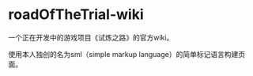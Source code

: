 # roadOfTheTrial-wiki #
一个正在开发中的游戏项目《试炼之路》的官方wiki。

使用本人独创的名为sml（simple markup language）的简单标记语言构建页面。
